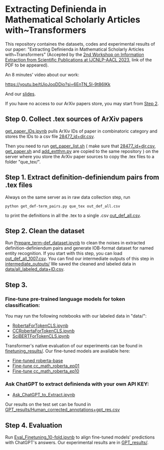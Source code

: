 # Extracting Definienda in Mathematical Scholarly Articles with~Transformers



This repository containes the datasets, codes and experimental results of our paper: "Extracting Definienda in Mathematical Scholarly Articles with~Transformers" (Accepted by the [2nd Workshop on Information Extraction from Scientific Publications at IJCNLP-AACL 2023](https://ui.adsabs.harvard.edu/WIESP/), link of the PDF to be appeared).


An 8 minutes' video about our work:

https://youtu.be/tUioJooDDio?si=6EnTN_5l-9t86IKk

And our [slides](Extracting_Definienda_in_Mathematical_Scholarly_Articles_with_Transformers_WIESP_slides.pdf).


If you have no access to our ArXiv papers store, you may start from [Step 2](#Step2).

## Step 0. Collect .tex sources of ArXiv papers

[get_paper_IDs.ipynb](get_paper_IDs.ipynb) pulls ArXiv IDs of paper in combinatoric category and stores the IDs to a csv file [28477_id+dir.csv](28477_id+dir.csv).

Then you need to run [get_paper_list.sh](get_paper_list.sh) ( make sure that [28477_id+dir.csv](28477_id+dir.csv), [get_paper.sh](get_paper.sh) and [add_extthm.py](add_extthm.py) are copied to the same repository ) on the server where you store the ArXiv paper sources to copy the .tex files to a folder "que_tex/".


## Step 1. Extract definition-definiendum pairs from .tex files

Always on the same server as in raw data collection step, run 
```shell
python get_def-term_pairs.py que_tex out_def_all.csv

```
to print the definitions in all the .tex to a single .csv [out_def_all.csv](out_def_all.csv). 

## <a name="Step2">Step 2. Clean the dataset</a>

Run [Prepare_term-def_dataset.ipynb](Prepare_term-def_dataset.ipynb) to clean the noises in extracted definition-definiendum pairs and generate IOB-format dataset for named entity recognition. If you start with this step, you can load [out_def_all_1007.csv](out_def_all_1007.csv). You can find our intermediate outputs of this step in [intermediate_outputs/](intermediate_outputs/)
We saved the cleaned and labeled data in [data/all_labeled_data+ID.csv](data/all_labeled_data%2BID.csv). 

## Step 3.

### Fine-tune pre-trained language models for token classification:

You may run the following notebooks with our labeled data in "data/":

- [RobertaForTokenCLS.ipynb](RobertaForTokenCLS.ipynb)
- [CCRobertaForTokenCLS.ipynb](CCRobertaForTokenCLS.ipynb)
- [SciBERTForTokenCLS.ipynb](SciBERTForTokenCLS.ipynb)

Transformer's native evaluation of our experiments can be found in [finetuning_results/](finetuning_results/).
Our fine-tuned models are available here:

- [Fine-tuned roberta-base](https://huggingface.co/InriaValda/roberta-base_definiendum)
- [Fine-tune cc_math_roberta_ep01](https://huggingface.co/InriaValda/cc_math_roberta_ep01_definiendum)
- [Fine-tune cc_math_roberta_ep10](https://huggingface.co/InriaValda/cc_math_roberta_ep10_definiendum)



### Ask ChatGPT to extract definienda with your own API KEY:

- [Ask_ChatGPT_to_Extract.ipynb](Ask_ChatGPT_to_Extract.ipynb)

Our results on the test set can be found in [GPT_results/Human_corrected_annotations+gpt_res.csv](GPT_results/Human_corrected_annotations+gpt_res.csv)

## Step 4. Evaluation

Run [Eval_Finetuning_10-fold.ipynb](Eval_Finetuning_10-fold.ipynb) to align fine-tuned models' predictions with ChatGPT's answers. 
Our experimental results are in [GPT_results/](GPT_results/).


